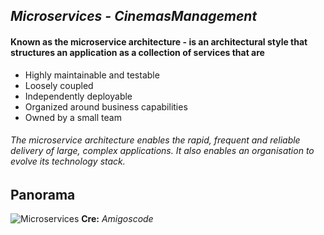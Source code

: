 ## _Microservices - CinemasManagement_
#### Known as the microservice architecture - is an architectural style that structures an application as a collection of services that are

- Highly maintainable and testable
- Loosely coupled
- Independently deployable
- Organized around business capabilities
- Owned by a small team

###### The microservice architecture enables the rapid, frequent and reliable delivery of large, complex applications. It also enables an organisation to evolve its technology stack.

## Panorama
![Microservices](https://user-images.githubusercontent.com/40702606/144061535-7a42e85b-59d6-4f7f-9c35-18a48b49e6de.png)
**Cre:** _Amigoscode_